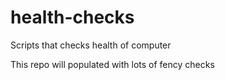 # health-checks
Scripts that checks health of computer

This repo will populated with lots of fency checks
